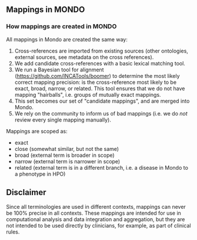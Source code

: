 ## Mappings in MONDO

### How mappings are created in MONDO

All mappings in Mondo are created the same way:

1. Cross-references are imported from existing sources (other ontologies, external sources, see metadata on the cross references).
2. We add candidate cross-references with a basic lexical matching tool.
3. We run a Bayesian tool for alignment (https://github.com/INCATools/boomer) to determine the most likely correct mapping precision: is the cross-reference most likely to be exact, broad, narrow, or related. This tool ensures that we do not have mapping "hairballs", i.e. groups of mutually exact mappings.
4. This set becomes our set of "candidate mappings", and are merged into Mondo.
5. We rely on the community to inform us of bad mappings (i.e. we do _not_ review every single mapping manually).

Mappings are scoped as:
- exact
- close (somewhat similar, but not the same)
- broad (external term is broader in scope)
- narrow (external term is narrower in scope) 
- related (external term is in a different branch, i.e. a disease in Mondo to a phenotype in HPO)

## Disclaimer

Since all terminologies are used in different contexts, mappings can never be 100% precise in all contexts. These mappings are intended for use in computational analysis and data integration and aggregation, but they are not intended to be used directly by clinicians, for example, as part of clinical rules. 
